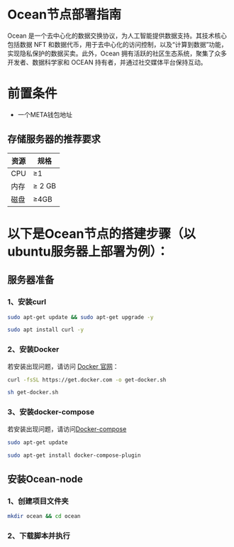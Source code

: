 # Ocean节点部署指南  

Ocean 是一个去中心化的数据交换协议，为人工智能提供数据支持。其技术核心包括数据 NFT 和数据代币，用于去中心化的访问控制，以及“计算到数据”功能，实现隐私保护的数据买卖。此外，Ocean 拥有活跃的社区生态系统，聚集了众多开发者、数据科学家和 OCEAN 持有者，并通过社交媒体平台保持互动。  

# 前置条件
- 一个META钱包地址
## 存储服务器的推荐要求

| 资源          | 规格                             |
|---------------|----------------------------------|
| CPU           | ≥1                               |
| 内存          | ≥ 2 GB                           |
| 磁盘           | ≥4GB                             |

# 以下是Ocean节点的搭建步骤（以ubuntu服务器上部署为例）： 
## 服务器准备  
### 1、安装curl  
  ```bash
  sudo apt-get update && sudo apt-get upgrade -y
  ```
```bash
sudo apt install curl -y
```
### 2、安装Docker  
若安装出现问题，请访问 [Docker 官网](https://docs.docker.com/engine/install/)：

   ```bash
   curl -fsSL https://get.docker.com -o get-docker.sh
   ```
   ```bash
   sh get-docker.sh
   ```
### 3、安装docker-compose  
若安装出现问题，请访问[Docker-compose](https://docs.docker.com/compose/install/linux/#install-using-the-repository)  
```bash
sudo apt-get update
```
```bash
sudo apt-get install docker-compose-plugin
```
## 安装Ocean-node  
### 1、创建项目文件夹  
```bash
mkdir ocean && cd ocean
```
### 2、下载脚本并执行  
```bash




